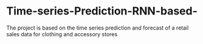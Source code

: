# Time-series-Prediction-RNN-based-
The project is based on the time series prediction and forecast of a retail sales data for clothing and accessory stores
